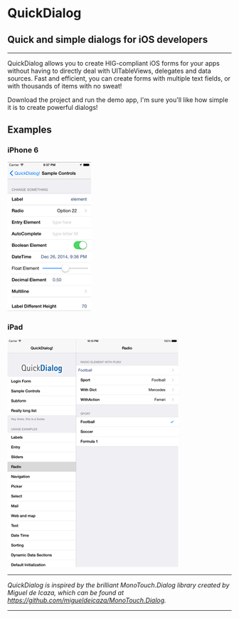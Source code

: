 # QuickDialog

## Quick and simple dialogs for iOS developers
---

QuickDialog allows you to create HIG-compliant iOS forms for your apps  without having to directly deal with UITableViews, delegates and data sources. Fast and efficient, you can create forms with multiple text fields, or with thousands of items with no sweat!

Download the project and run the demo app, I'm sure you'll like how simple it is to create powerful dialogs!

## Examples

### iPhone 6
 
![Sample iPhone 6](/sample_images/qd_iphone6.png "Sample iPhone 6")

### iPad

![Sample iPad](/sample_images/qd_ipad.png "Sample iPad")

----------

*QuickDialog is inspired by the brilliant MonoTouch.Dialog library created by Miguel de Icaza, which can be found at https://github.com/migueldeicaza/MonoTouch.Dialog.*

----------
